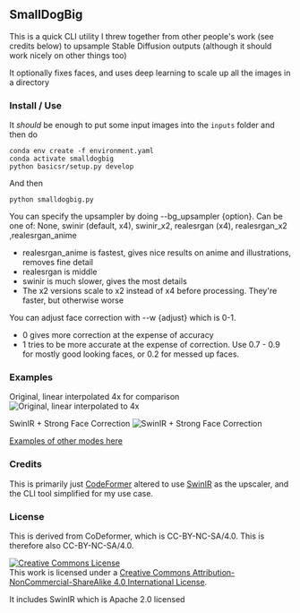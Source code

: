 ## SmallDogBig

This is a quick CLI utility I threw together from other people's work (see credits below)
to upsample Stable Diffusion outputs (although it should work nicely on other things too)

It optionally fixes faces, and uses deep learning to scale up all the images in a directory

### Install / Use

It _should_ be enough to put some input images into the `inputs` folder and then do

```
conda env create -f environment.yaml
conda activate smalldogbig
python basicsr/setup.py develop
```

And then

```
python smalldogbig.py 
```

You can specify the upsampler by doing --bg_upsampler {option}. 
Can be one of: None, swinir (default, x4), swinir_x2, realesrgan (x4), realesrgan_x2 ,realesrgan_anime
- realesrgan_anime is fastest, gives nice results on anime and illustrations, removes fine detail
- realesrgan is middle
- swinir is much slower, gives the most details
- The x2 versions scale to x2 instead of x4 before processing. They're faster, but otherwise worse

You can adjust face correction with --w {adjust} which is 0-1. 
- 0 gives more correction at the expense of accuracy
- 1 tries to be more accurate at the expense of correction.
Use 0.7 - 0.9 for mostly good looking faces, or 0.2 for messed up faces.

### Examples

Original, linear interpolated 4x for comparison
![Original, linear interpolated to 4x](/outputs/examples/PrincessSummerFruit_nofaces.png?raw=true "Original, linear interpolated to 4x")

SwinIR + Strong Face Correction
![SwinIR + Strong Face Correction](/outputs/examples/PrincessSummerFruit_bgsr_swinir_facesr_swinir.png?raw=true "SwinIR + Strong Face Correction")

[Examples of other modes here](/outputs/examples/)

### Credits

This is primarily just [CodeFormer](https://github.com/sczhou/CodeFormer) altered to
use [SwinIR](https://github.com/JingyunLiang/SwinIR) as the upscaler, and the CLI tool
simplified for my use case.

### License

This is derived from CoDeformer, which is CC-BY-NC-SA/4.0. This is therefore also CC-BY-NC-SA/4.0.

<a rel="license" href="http://creativecommons.org/licenses/by-nc-sa/4.0/"><img alt="Creative Commons License" style="border-width:0" src="https://i.creativecommons.org/l/by-nc-sa/4.0/88x31.png" /></a><br />This work is licensed under a <a rel="license" href="http://creativecommons.org/licenses/by-nc-sa/4.0/">Creative Commons Attribution-NonCommercial-ShareAlike 4.0 International License</a>.

It includes SwinIR which is Apache 2.0 licensed

